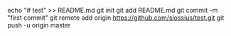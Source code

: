 echo "# test" >> README.md
git init
git add README.md
git commit -m "first commit"
git remote add origin https://github.com/slossius/test.git
git push -u origin master
